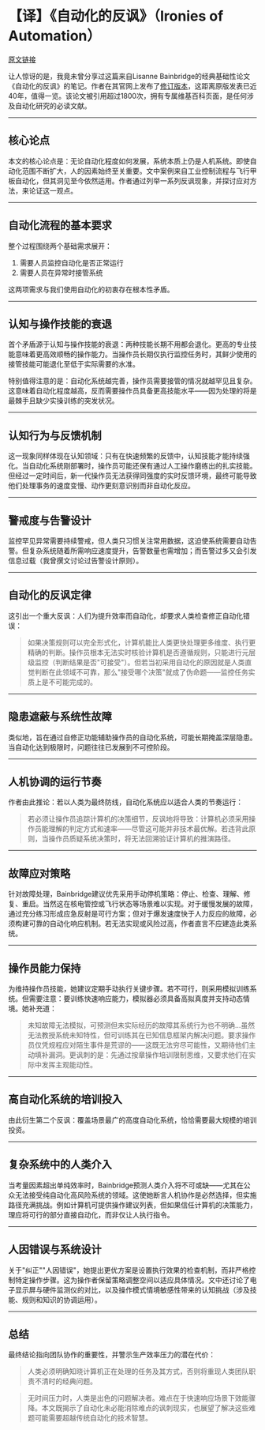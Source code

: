 # 【译】《自动化的反讽》（Ironies of Automation）

[原文链接](https://ferd.ca/notes/paper-ironies-of-automation.html)

让人惊讶的是，我竟未曾分享过这篇来自Lisanne Bainbridge的经典基础性论文《自动化的反讽》的笔记。作者在其官网上发布了[修订版本](https://www.complexcognition.co.uk/2021/06/ironies-of-automation.html)，这距离原版发表已近40年，值得一览。该论文被引用超过1800次，拥有专属维基百科页面，是任何涉及自动化研究的必读文献。

---

## 核心论点

本文的核心论点是：无论自动化程度如何发展，系统本质上仍是人机系统。即使自动化范围不断扩大，人的因素始终至关重要。文中案例来自工业控制流程与飞行甲板自动化，但其洞见至今依然适用。作者通过列举一系列反讽现象，并探讨应对方法，来论证这一观点。

---

## 自动化流程的基本要求

整个过程围绕两个基础需求展开：

1. 需要人员监控自动化是否正常运行
2. 需要人员在异常时接管系统

这两项需求与我们使用自动化的初衷存在根本性矛盾。

---

## 认知与操作技能的衰退

首个矛盾源于认知与操作技能的衰退：两种技能长期不用都会退化。更高的专业技能意味着更高效顺畅的操作能力。当操作员长期仅执行监控任务时，其鲜少使用的接管技能可能退化至低于实际需要的水准。

特别值得注意的是：自动化系统越完善，操作员需要接管的情况就越罕见且复杂。这意味着自动化程度越高，反而需要操作员具备更高技能水平——因为处理的将是最棘手且缺少实操训练的突发状况。

---

## 认知行为与反馈机制

这一现象同样体现在认知领域：只有在快速频繁的反馈中，认知技能才能持续强化。当自动化系统刚部署时，操作员可能还保有通过人工操作磨练出的扎实技能。但经过一定时间后，新一代操作员无法获得同强度的实时反馈环境，最终可能导致他们处理事务的速度变慢、动作更刻意识别而非自动化反应。

---

## 警戒度与告警设计

监控罕见异常需要持续警戒，但人类只习惯关注常用数据，这迫使系统需要自动告警。但复杂系统随着所需响应速度提升，告警数量也需增加；而告警过多又会引发信息过载（我曾撰文讨论过告警设计原则）。

---

## 自动化的反讽定律

这引出一个重大反讽：人们为提升效率而自动化，却要求人类检查修正自动化错误：

> 如果决策规则可以完全形式化，计算机能比人类更快处理更多维度、执行更精确的判断。操作员根本无法实时核验计算机是否遵循规则，只能进行元层级监控（判断结果是否"可接受"）。但若当初采用自动化的原因就是人类直觉判断在此领域不可靠，那么"接受哪个决策"就成了伪命题——监控任务实质上是不可能完成的。

---

## 隐患遮蔽与系统性故障

类似地，旨在通过自修正功能辅助操作员的自动化系统，可能长期掩盖深层隐患。当自动化达到极限时，问题往往已发展到不可控阶段。

---

## 人机协调的运行节奏

作者由此推论：若以人类为最终防线，自动化系统应以适合人类的节奏运行：

> 若必须让操作员追踪计算机的决策细节，反讽地将导致：计算机必须采用操作员能理解的判定方式和速率——尽管这可能并非技术最优解。若违背此原则，当操作员质疑系统决策时，将无法回溯验证计算机的推演路径。

---

## 故障应对策略

针对故障处理，Bainbridge建议优先采用手动停机策略：停止、检查、理解、修复、重启。当然这在核电管控或飞行状态等场景难以实现。对于缓慢发展的故障，通过充分练习形成应急反射是可行方案；但对于爆发速度快于人力反应的故障，必须构建可靠的自动化响应机制。若无法实现或风险过高，作者直言不应建造此类系统。

---

## 操作员能力保持

为维持操作员技能，她建议定期手动执行关键步骤。若不可行，则采用模拟训练系统。但需要注意：要训练快速响应能力，模拟器必须具备高拟真度并支持动态情境。她补充道：

> 未知故障无法模拟，可预测但未实际经历的故障其系统行为也不明确...虽然无法教授系统未知特性，但可训练其在已知信息框架内解决问题。要求操作员仅凭规程应对陌生事件是荒谬的——这既无法穷尽可能性，又期待他们主动填补漏洞。更讽刺的是：先通过按章操作培训限制思维，又要求他们在实际中发挥主观能动性。

---

## 高自动化系统的培训投入

由此衍生第二个反讽：覆盖场景最广的高度自动化系统，恰恰需要最大规模的培训投资。

---

## 复杂系统中的人类介入

当考量因素超出单纯效率时，Bainbridge预测人类介入将不可或缺——尤其在公众无法接受纯自动化高风险系统的领域。这使她断言人机协作是必然选择，但实施路径充满挑战。例如计算机可提供操作建议列表，但如果信任计算机的决策能力，理应将可行的部分直接自动化，而非仅让人执行指令。

---

## 人因错误与系统设计

关于"纠正""人因错误"，她提出更优方案是设置执行效果的检查机制，而非严格控制特定操作步骤。这为操作者保留策略调整空间以适应具体情况。文中还讨论了电子显示屏与硬件监测仪的对比，以及操作模式情境敏感性带来的认知挑战（涉及技能、规则和知识的协调运用）。

---

## 总结

最终结论指向团队协作的重要性，并警示生产效率压力的潜在代价：

> 人类必须明确知晓计算机正在处理的任务及其方式，否则将重现人类团队职责不清时的经典问题。

> 无时间压力时，人类是出色的问题解决者。难点在于快速响应场景下效能骤降。本文既揭示了自动化未必能消除难点的讽刺现实，也展望了解决这些难题可能需要超越传统自动化的技术智慧。
